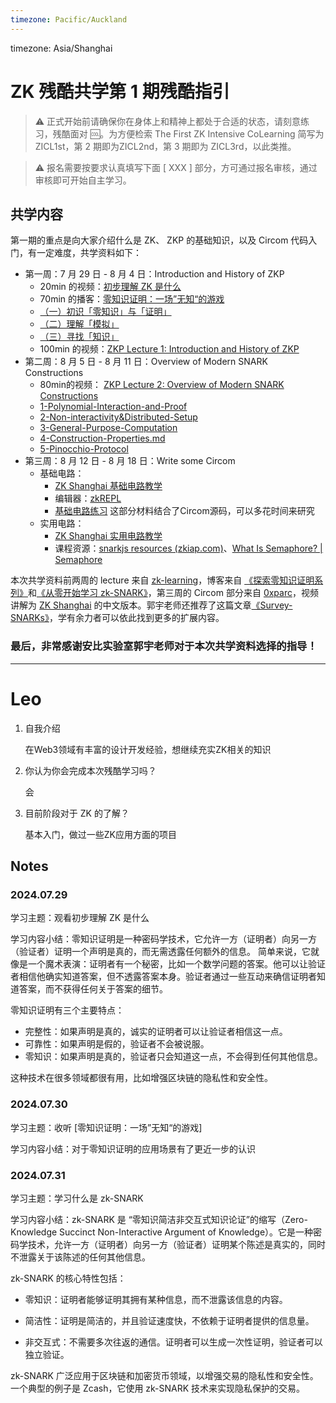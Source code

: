 ```yaml
---
timezone: Pacific/Auckland
---
```


timezone: Asia/Shanghai

# ZK 残酷共学第 1 期残酷指引

> ⚠️ 正式开始前请确保你在身体上和精神上都处于合适的状态，请刻意练习，残酷面对 🆒。为方便检索 The First ZK Intensive CoLearning 简写为 ZICL1st，第 2 期即为ZICL2nd，第 3 期即为 ZICL3rd，以此类推。

> ⚠️ 报名需要按要求认真填写下面 [ XXX ] 部分，方可通过报名审核，通过审核即可开始自主学习。

## 共学内容

第一期的重点是向大家介绍什么是 ZK、 ZKP 的基础知识，以及 Circom 代码入门，有一定难度，共学资料如下：

- 第一周：7 月 29 日 - 8 月 4 日：Introduction and History of ZKP
    - 20min 的视频：[初步理解 ZK 是什么](https://www.youtube.com/watch?v=fOGdb1CTu5c)
    - 70min 的播客：[零知识证明：一场”无知“的游戏](https://www.xiaoyuzhoufm.com/episode/6672a76bb6a8412729e0b103)
    - [（一）初识「零知识」与「证明」](https://learn.z2o-k7e.world/zkp-intro/1/zkp-back.html)
    - [（二）理解「模拟」](https://learn.z2o-k7e.world/zkp-intro/2/zkp-simu.html)
    - [（三）寻找「知识」](https://learn.z2o-k7e.world/zkp-intro/3/zkp-pok.html)
    - 100min 的视频：[ZKP Lecture 1: Introduction and History of ZKP](https://www.youtube.com/watch?v=uchjTIlPzFo)
- 第二周：8 月 5 日 - 8 月 11 日：Overview of Modern SNARK Constructions
    - 80min的视频： [ZKP Lecture 2: Overview of Modern SNARK Constructions](https://www.youtube.com/watch?v=bGEXYpt3sj0)
    - [1-Polynomial-Interaction-and-Proof](https://learn.z2o-k7e.world/zk-snarks/1-Polynomial-Interaction-and-Proof.html)
    - [2-Non-interactivity&Distributed-Setup](https://learn.z2o-k7e.world/zk-snarks/2-Non-interactivity&Distributed-Setup.html)
    - [3-General-Purpose-Computation](https://learn.z2o-k7e.world/zk-snarks/3-General-Purpose-Computation.html)
    - [4-Construction-Properties.md](https://learn.z2o-k7e.world/zk-snarks/4-Construction-Properties.html)
    - [5-Pinocchio-Protocol](https://learn.z2o-k7e.world/zk-snarks/5-Pinocchio-Protocol.html)
- 第三周：8 月 12 日 - 8 月 18 日：Write some Circom
    - 基础电路：
        - [ZK Shanghai 基础电路教学](https://www.youtube.com/watch?v=CTJ1JkYLiyw&ab_channel=SutuLabs)
        - 编辑器：[zkREPL](https://zkrepl.dev/)
        - [基础电路练习](https://github.com/wenjin1997/zkshanghai-workshop/blob/main/lecture2-homework.md) 这部分材料结合了Circom源码，可以多花时间来研究
    - 实用电路：
        - [ZK Shanghai 实用电路教学](https://www.youtube.com/watch?v=smJz5RdY0Nc)
        - 课程资源：[snarkjs resources (zkiap.com)](https://zkiap.com/snarkjs)、[What Is Semaphore? | Semaphore](https://docs.semaphore.pse.dev/)

本次共学资料前两周的 lecture 来自 [zk-learning](https://zk-learning.org/)，博客来自 [《探索零知识证明系列》](https://learn.z2o-k7e.world/zkp-intro/toc.html)和[《从零开始学习 zk-SNARK》](https://learn.z2o-k7e.world/zk-snarks/toc.html)，第三周的 Circom 部分来自 [0xparc](https://zkiap.com/)，视频讲解为 [ZK Shanghai](https://zkshanghai.xyz/) 的中文版本。郭宇老师还推荐了这篇文章[《Survey-SNARKs》](https://www.di.ens.fr/~nitulesc/files/Survey-SNARKs.pdf)，学有余力者可以依此找到更多的扩展内容。

### **最后，非常感谢安比实验室郭宇老师对于本次共学资料选择的指导！**

---

# Leo
1. 自我介绍
    
    在Web3领域有丰富的设计开发经验，想继续充实ZK相关的知识

2. 你认为你会完成本次残酷学习吗？

    会

3. 目前阶段对于 ZK 的了解？

    基本入门，做过一些ZK应用方面的项目

## Notes

<!-- Content_START -->

### 2024.07.29

学习主题：观看初步理解 ZK 是什么

学习内容小结：零知识证明是一种密码学技术，它允许一方（证明者）向另一方（验证者）证明一个声明是真的，而无需透露任何额外的信息。 简单来说，它就像是一个魔术表演：证明者有一个秘密，比如一个数学问题的答案。他可以让验证者相信他确实知道答案，但不透露答案本身。验证者通过一些互动来确信证明者知道答案，而不获得任何关于答案的细节。

零知识证明有三个主要特点：

- 完整性：如果声明是真的，诚实的证明者可以让验证者相信这一点。
- 可靠性：如果声明是假的，验证者不会被说服。
- 零知识：如果声明是真的，验证者只会知道这一点，不会得到任何其他信息。

这种技术在很多领域都很有用，比如增强区块链的隐私性和安全性。

### 2024.07.30

学习主题：收听 [零知识证明：一场”无知“的游戏]

学习内容小结：对于零知识证明的应用场景有了更近一步的认识

### 2024.07.31

学习主题：学习什么是 zk-SNARK

学习内容小结：zk-SNARK 是 “零知识简洁非交互式知识论证”的缩写（Zero-Knowledge Succinct Non-Interactive Argument of Knowledge）。它是一种密码学技术，允许一方（证明者）向另一方（验证者）证明某个陈述是真实的，同时不泄露关于该陈述的任何其他信息。

zk-SNARK 的核心特性包括：

- 零知识：证明者能够证明其拥有某种信息，而不泄露该信息的内容。

- 简洁性：证明是简洁的，并且验证速度快，不依赖于证明者提供的信息量。

- 非交互式：不需要多次往返的通信。证明者可以生成一次性证明，验证者可以独立验证。

zk-SNARK 广泛应用于区块链和加密货币领域，以增强交易的隐私性和安全性。一个典型的例子是 Zcash，它使用 zk-SNARK 技术来实现隐私保护的交易。

<!-- Content_END -->
